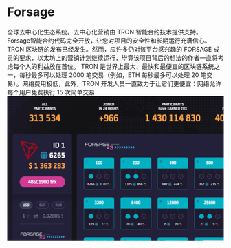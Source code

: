 # Forsage

全球去中心化生态系统。去中心化营销由 TRON 智能合约技术提供支持。 Forsage智能合约代码完全开放，让您对项目的安全性和长期运行充满信心。
TRON 区块链的发布已经发生。然而，应许多仍对该平台感兴趣的 FORSAGE 成员的要求，以太坊上的营销计划继续运行，毕竟该项目背后的想法的作者一直将考虑每个人的利益放在首位。
TRON 是世界上最大、最快和最便宜的区块链系统之一，每秒最多可以处理 2000 笔交易（例如，ETH 每秒最多可以处理 20 笔交易）。网络费用极低，此外，TRON 开发人员一直致力于让它们更便宜：网络允许每个用户免费执行 15 次简单交易![forsage-dapp-defi-tron-image1_82f8bc6eba7ebdc01d1c961d43217ba7](forsage-dapp-defi-tron-image1_82f8bc6eba7ebdc01d1c961d43217ba7.png)
